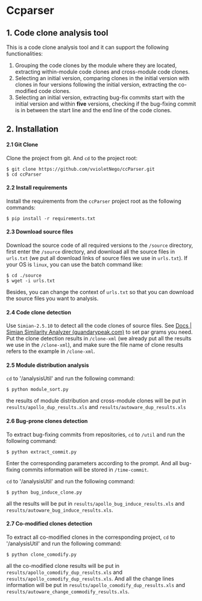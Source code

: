 # Ccparser
## 1. Code clone  analysis tool	

This is a code clone analysis tool and it can support the following functionalities:	

1. Grouping the code clones by the module where they are located, extracting within-module code clones and cross-module code clones.	
2. Selecting an initial version, comparing clones in the initial version with clones in four versions following the initial version, extracting the co-modified code clones.
3. Selecting an initial version, extracting bug-fix commits start with the initial version and within **five** versions, checking if the bug-fixing commit is in between the start line and the end line of the code clones.

## 2. Installation

#### 2.1 Git Clone

Clone the project from git. And `cd` to the project root:

```
$ git clone https://github.com/vvioletNego/ccParser.git
$ cd ccParser
```

#### 2.2 Install requirements

Install the requirements from the `ccParser` project root as the following commands:

```
$ pip install -r requirements.txt
```

#### 2.3 Download source files

Download the source code of all required versions to the `/source` directory, first enter the `/source` directory, and download all the source files in `urls.txt` (we put all download links of source files we use in `urls.txt`).  If your OS is `linux`, you can use the batch command like:

```
$ cd ./source
$ wget -i urls.txt
```

Besides, you can change the context of `urls.txt` so that you can download the source files you want to analysis.

#### 2.4 Code clone detection

Use `Simian-2.5.10` to detect all the code clones of source files. See [Docs | Simian Similarity Analyzer (quandarypeak.com)](https://simian.quandarypeak.com/docs/) to set par grams you need. Put the clone detection results in `/clone-xml` (we already put all the results we use in the `/clone-xml`), and make sure the file name of clone results refers to the example in `/clone-xml`.

#### 2.5 Module distribution analysis

`cd` to '/analysisUtil' and run the following command:

```
$ python module_sort.py
```

the results of module distribution and cross-module clones will be put in `results/apollo_dup_results.xls` and `results/autoware_dup_results.xls`

#### 2.6 Bug-prone clones detection

To extract bug-fixing commits from repositories, `cd` to `/util` and run  the following command:

```
$ python extract_commit.py
```

Enter the corresponding parameters according to the prompt. And all bug-fixing commits information will be stored in `/time-commit`.

`cd` to '/analysisUtil' and run the following command:

```
$ python bug_induce_clone.py
```

all the results will be put in `results/apollo_bug_induce_results.xls` and `results/autoware_bug_induce_results.xls`.

#### 2.7 Co-modified clones detection

To extract all co-modified clones in the corresponding project, `cd` to '/analysisUtil' and run the following command:

```
$ python clone_comodify.py
```

all the co-modified clone results will be put in `results/apollo_comodify_dup_results.xls` and `results/apollo_comodify_dup_results.xls`. And all the change lines information will be put in `results/apollo_comodify_dup_results.xls` and `results/autoware_change_commodify_results.xls`.

